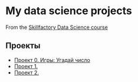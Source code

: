 # My data science projects
From the [Skillfactory Data Science course](https://lms.skillfactory.ru/data-scientist)

## Проекты

* [Проект 0. Игры: Угадай число](https://github.com/A1eksandraa/game_sf_data_science/tree/main)
* [Проект 1. ]( )
* [Проект 2. ]( )